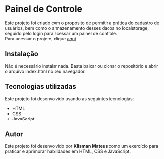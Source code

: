 <h1>Painel de Controle</h1>
 Este projeto foi criado com o propósito de permitir a prática do cadastro de usuários, bem como o armazenamento desses dados no localstorage, seguido pelo login para acessar um painel de controle. 
<br>
Para acessar o projeto, clique <a href="https://paineldecontrole.netlify.app/">aqui</a>.

<h2>Instalação</h2>
Não é necessário instalar nada. Basta baixar ou clonar o repositório e abrir o arquivo index.html no seu navegador.

<h2>Tecnologias utilizadas</h2>
Este projeto foi desenvolvido usando as seguintes tecnologias:

<ul>
  <li>HTML</li>
  <li>CSS</li>
  <li>JavaScript</li>
</ul>

<h2>Autor</h2>
Este projeto foi desenvolvido por <b>Klisman Mateus</b> como um exercício para praticar e aprimorar habilidades em HTML, CSS e JavaScript.
